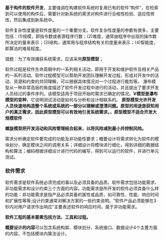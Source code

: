 

**基于构件的软件开发**，主要强调在构建软件系统时复用已有的软件“构件”，在检索到可以使用的构件后，需要针对新系统的需求对构件进行合格性检验、适应性修改，然后集成到新系统中。


软件复杂性度量是软件度量的一个重要分支。软件复杂性度量的参数有很多，主要包括：(1)规模，即指令数或者源程序行数；(2)难度，通常由程序中出现的操作数所决定的量来表示；(3)结构，通常用与程序结构有关的度量来表示；(4)智能度，即算法的难易程度。


错题：为了有效捕获系统需求，应该采用**原型模型**；

软件过程是软件生命周期中的一系列相关活动，即用于开发和维护软件及相关产品的一系列活动。软件过程模型可以帮助开发团队理解开发过程，形成对开发中的活动、资源和约束的共同理解，可以根据具体情况对一个过程进行裁剪等。
瀑布模型从一种非常高层的角度描述了软件开发过程中进行的活动，并且提出了要求开发人员经过的事件序列。该模型适用于项目开始时需求已确定的情况。**V模型是瀑布模型的变种**，它说明测试活动是如何与分析和设计相联系的。
**原型模型允许开发人员快速地构造整个系统或系统的一部分以理解或澄清问题。原型的用途是获知用户的真正需求，因此原型模型可以有效地引发系统需求。，原型模型不适合开发大规模软件**

**螺旋模型把开发活动和风险管理结合起来，以将风险减到最小并控制风险。**

需求分析确定软件要完成的功能及非功能性要求；概要设计将需求转化为软件的模块划分，确定模块之间的调用关系；详细设计将模块进行细化，得到详细的数据结构和算法；编码根据详细设计进行代码的编写，得到可以运行的软件，并进行单元测试。


### 软件需求

软件需求是软件系统必须完成的事以及必须具备的品质。软件需求包括功能需求、非功能需求和设计约束三个方面的内容。功能需求是所开发的软件必须具备什么样的功能：非功能需求是指产品必须具备的属性或品质，如可靠性、性能、响应时间和扩展性等等;设计约束通常对解决方案的一些约束说明。“软件产品必须能够在3秒内对用户请求作出响应”主要表述软件的响应时间，属于非功能需求。


**软件工程的基本要素包括方法、工具和过程。**



**概要设计的内容**可以包含系统构架、模块划分、系统接口、数据设计4个主要方面的内容，不包括模块内算法设计。
